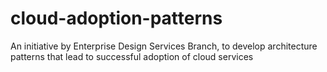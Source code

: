 # cloud-adoption-patterns
An initiative by Enterprise Design Services Branch, to develop architecture patterns that lead to successful adoption of cloud services
